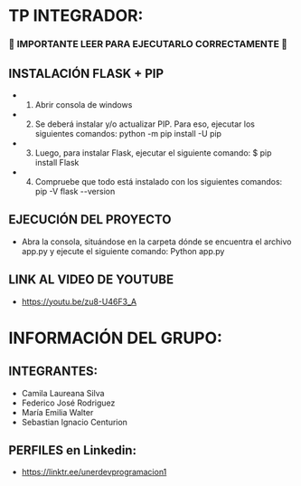 # TP INTEGRADOR: 
### :red_circle: **IMPORTANTE LEER PARA EJECUTARLO CORRECTAMENTE** :red_circle: 

## INSTALACIÓN FLASK + PIP
- 1) Abrir consola de windows
- 2) Se deberá instalar y/o actualizar PIP. Para eso, ejecutar los siguientes comandos: python -m pip install -U pip
- 3) Luego, para instalar Flask, ejecutar el siguiente comando: $ pip install Flask
- 4) Compruebe que todo está instalado con los siguientes comandos:
     pip -V
     flask --version

## EJECUCIÓN DEL PROYECTO
- Abra la consola, situándose en la carpeta dónde se encuentra el archivo app.py y ejecute el siguiente comando: Python app.py

## LINK AL VIDEO DE YOUTUBE
- https://youtu.be/zu8-U46F3_A

# INFORMACIÓN DEL GRUPO:

## INTEGRANTES:
- Camila Laureana Silva
- Federico José Rodriguez
- María Emilia Walter
- Sebastian Ignacio Centurion

## PERFILES en Linkedin:
- https://linktr.ee/unerdevprogramacion1
